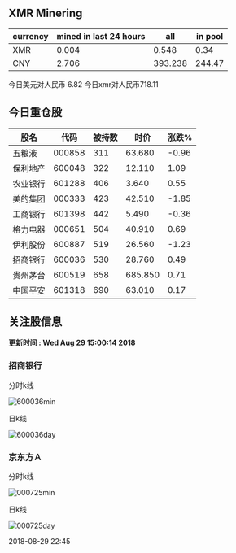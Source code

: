 ## XMR Minering

|currency|mined in last 24 hours|all|in pool|
|---|---|---|---|
|XMR|0.004|0.548|0.34|
|CNY|2.706|393.238|244.47|

今日美元对人民币 6.82	今日xmr对人民币718.11


## 今日重仓股 

|股名|代码|被持数|时价|涨跌%|
|---|---|---|---|---|
|五粮液|000858|311|63.680|-0.96|
|保利地产|600048|322|12.110|1.09|
|农业银行|601288|406|3.640|0.55|
|美的集团|000333|423|42.510|-1.85|
|工商银行|601398|442|5.490|-0.36|
|格力电器|000651|504|40.910|0.69|
|伊利股份|600887|519|26.560|-1.23|
|招商银行|600036|530|28.760|0.49|
|贵州茅台|600519|658|685.850|0.71|
|中国平安|601318|690|63.010|0.17|

## 关注股信息
**更新时间 : Wed Aug 29 15:00:14 2018**
### 招商银行 
分时k线

![600036min](http://image.sinajs.cn/newchart/min/n/sh600036.gif)

日k线

![600036day](http://image.sinajs.cn/newchart/daily/n/sh600036.gif)

### 京东方Ａ 
分时k线

![000725min](http://image.sinajs.cn/newchart/min/n/sz000725.gif)

日k线

![000725day](http://image.sinajs.cn/newchart/daily/n/sz000725.gif)

2018-08-29 22:45